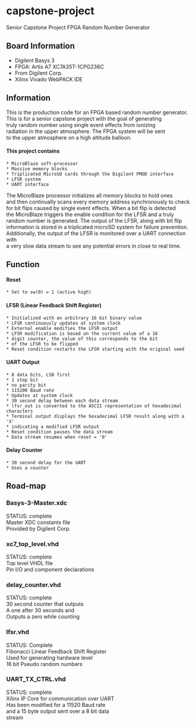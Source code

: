 # capstone-project
Senior Capstone Project FPGA Random Number Generator

## Board Information
* Digilent Basys 3
* FPGA: Artix A7 XC7A35T-1CPG236C
* From Digilent Corp.
* Xilinx Vivado WebPACK IDE

## Information 
This is the production code for an FPGA based random number generator. <br />
This is for a senior capstone project with the goal of generating <br />
truly random number using single event effects from ionizing <br />
radiation in the upper atmosphere. The FPGA system will be sent <br />
to the upper atmosphere on a high altitude balloon. <br />
#### This project contains 
	* MicroBlaze soft-processor
	* Massive memory blocks
	* Triplicated MicroSD cards through the Digilent PMOD interface
	* LFSR system
	* UART interface 
The MicroBlaze processor initializes all memory blocks to hold ones <br />
and then continually scans every memory address synchronously to check <br />
for bit flips caused by single event effects. When a bit flip is detected <br />
the MicroBlaze triggers the enable condition for the LFSR and a truly <br />
random number is generated. The output of the LFSR, along with bit flip <br />
information is stored in a triplicated microSD system for failure prevention. <br />
Additionally, the output of the LFSR is monitored over a UART connection with <br />
a very slow data stream to see any potential errors in close to real time. 

## Function
#### Reset 
	* Set to sw(0) = 1 (active high)
#### LFSR (Linear Feedback Shift Register)
	* Initialized with an arbitrary 16 bit binary value
	* LFSR continuously updates at system clock
	* External enable modifies the LFSR output
	* LFSR modification is based on the current value of a 16
	* digit counter, the value of this corresponds to the bit 
	* of the LFSR to be flipped
	* Reset condition restarts the LFSR starting with the original seed
#### UART Output
	* 8 data bits, LSB first
	* 1 stop bit 
	* no parity bit
	* 115200 Baud rate
	* Updates at system clock
	* 30 second delay between each data stream
	* lfsr_out is converted to the ASCII representation of hexadecimal characters
	* Terminal output displays the hexadecimal LFSR result along with a 'X' 
	* indicating a modified LFSR output
	* Reset condition pauses the data stream
	* Data stream resumes when reset = '0'
#### Delay Counter
	* 30 second delay for the UART 
	* Uses a counter 

## Road-map

### Basys-3-Master.xdc
STATUS: complete <br />
Master XDC constants file <br />
Provided by Digilent Corp. 

### xc7_top_level.vhd
STATUS: complete <br />
Top level VHDL file <br />
Pin I/O and component declarations

### delay_counter.vhd
STATUS: complete <br />
30 second counter that outputs <br />
A one after 30 seconds and <br />
Outputs a zero while counting

### lfsr.vhd 
STATUS: Complete <br />
Fibonacci Linear Feedback Shift Register <br />
Used for generating hardware level <br />
16 bit Pseudo random numbers 

### UART_TX_CTRL.vhd
STATUS: complete <br />
Xilinx IP Core for communication over UART <br />
Has been modified for a 11520 Baud rate <br />
and a 15 byte output sent over a 8 bit data <br />
stream 
